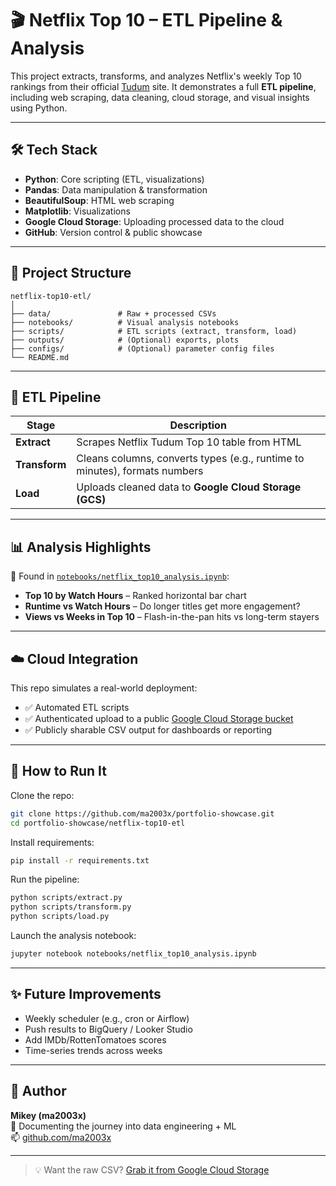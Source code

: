 # 🎬 Netflix Top 10 – ETL Pipeline & Analysis

This project extracts, transforms, and analyzes Netflix's weekly Top 10 rankings from their official [Tudum](https://www.netflix.com/tudum/top10) site. It demonstrates a full **ETL pipeline**, including web scraping, data cleaning, cloud storage, and visual insights using Python.

---

## 🛠️ Tech Stack

- **Python**: Core scripting (ETL, visualizations)
- **Pandas**: Data manipulation & transformation
- **BeautifulSoup**: HTML web scraping
- **Matplotlib**: Visualizations
- **Google Cloud Storage**: Uploading processed data to the cloud
- **GitHub**: Version control & public showcase

---

## 🧱 Project Structure

```
netflix-top10-etl/
│
├── data/               # Raw + processed CSVs
├── notebooks/          # Visual analysis notebooks
├── scripts/            # ETL scripts (extract, transform, load)
├── outputs/            # (Optional) exports, plots
├── configs/            # (Optional) parameter config files
└── README.md
```

---

## 🔄 ETL Pipeline

| Stage       | Description |
|-------------|-------------|
| **Extract** | Scrapes Netflix Tudum Top 10 table from HTML |
| **Transform** | Cleans columns, converts types (e.g., runtime to minutes), formats numbers |
| **Load**    | Uploads cleaned data to **Google Cloud Storage (GCS)** |

---

## 📊 Analysis Highlights

📍 Found in [`notebooks/netflix_top10_analysis.ipynb`](notebooks/netflix_top10_analysis.ipynb):

- **Top 10 by Watch Hours** – Ranked horizontal bar chart
- **Runtime vs Watch Hours** – Do longer titles get more engagement?
- **Views vs Weeks in Top 10** – Flash-in-the-pan hits vs long-term stayers

---

## ☁️ Cloud Integration

This repo simulates a real-world deployment:
- ✅ Automated ETL scripts
- ✅ Authenticated upload to a public [Google Cloud Storage bucket](https://console.cloud.google.com/storage/browser)
- ✅ Publicly sharable CSV output for dashboards or reporting

---

## 🚀 How to Run It

Clone the repo:

```bash
git clone https://github.com/ma2003x/portfolio-showcase.git
cd portfolio-showcase/netflix-top10-etl
```

Install requirements:

```bash
pip install -r requirements.txt
```

Run the pipeline:

```bash
python scripts/extract.py
python scripts/transform.py
python scripts/load.py
```

Launch the analysis notebook:

```bash
jupyter notebook notebooks/netflix_top10_analysis.ipynb
```

---

## ✨ Future Improvements

- Weekly scheduler (e.g., cron or Airflow)
- Push results to BigQuery / Looker Studio
- Add IMDb/RottenTomatoes scores
- Time-series trends across weeks

---

## 🔗 Author

**Mikey (ma2003x)**  
📍 Documenting the journey into data engineering + ML  
📫 [github.com/ma2003x](https://github.com/ma2003x)

---

> 💡 Want the raw CSV? [Grab it from Google Cloud Storage](https://storage.googleapis.com/mikey-netflix-pipeline-etl/cleaned/netflix_tudum_top10_cleaned.csv)
